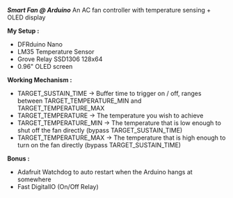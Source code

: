 ***Smart Fan @ Arduino***
An AC fan controller with temperature sensing + OLED display


**My Setup :**

 - DFRduino Nano
 - LM35 Temperature Sensor
 - Grove Relay SSD1306 128x64
 - 0.96" OLED screen


**Working Mechanism :**

 - TARGET_SUSTAIN_TIME -> Buffer time to trigger on / off, ranges between TARGET_TEMPERATURE_MIN and TARGET_TEMPERATURE_MAX
 - TARGET_TEMPERATURE -> The temperature you wish to achieve
 - TARGET_TEMPERATURE_MIN -> The temperature that is low enough to shut off the fan directly (bypass TARGET_SUSTAIN_TIME)
 - TARGET_TEMPERATURE_MAX -> The temperature that is high enough to turn on the fan directly (bypass TARGET_SUSTAIN_TIME)

**Bonus :**
 - Adafruit Watchdog to auto restart when the Arduino hangs at somewhere
 - Fast DigitalIO (On/Off Relay)